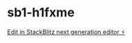 # sb1-h1fxme

[Edit in StackBlitz next generation editor ⚡️](https://stackblitz.com/~/github.com/Arpankhan02/sb1-h1fxme)